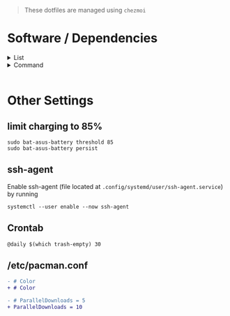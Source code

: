 > These dotfiles are managed using `chezmoi`

# Software / Dependencies

<details>
  <summary>List</summary>
  
  - paru (AUR)
  - chezmoi
  - google-chrome
  - alacritty
  - fish
  - pfetch (AUR)
  - exa
  - bat
  - nvim
  - cronie
  - trash-cli
  - docker & docker-compose
  - rate-mirrors (AUR)
  - pacman-contrib
  - tldr
  - xdg-user-dirs
  - bat-asus-battery-bin (AUR)
  - ttf-firacode-nerd
  - noto-fonts-emoji
  - unzip
  - fd
  - fzf
</details>

<details>
  <summary>Command</summary>
  
  ```bash
  paru -S chezmoi google-chrome alacritty fish pfetch exa bat neovim cronie trash-cli docker docker-compose rate-mirrors pacman-contrib tldr xdg-user-dirs bat-asus-battery-bin ttf-firacode-nerd noto-fonts-emoji unzip fd fzf
  ```
</details>
<br>

# Other Settings

## limit charging to 85%

```shell
sudo bat-asus-battery threshold 85
sudo bat-asus-battery persist
```

## ssh-agent

Enable ssh-agent (file located at `.config/systemd/user/ssh-agent.service`) by running

```
systemctl --user enable --now ssh-agent
```

## Crontab

```
@daily $(which trash-empty) 30
```

## /etc/pacman.conf

```diff
- # Color
+ # Color

- # ParallelDownloads = 5
+ ParallelDownloads = 10
```

